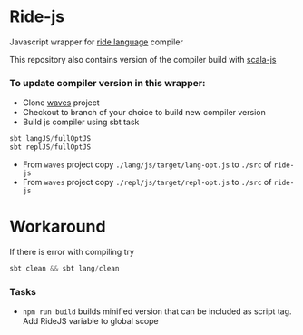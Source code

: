 # Ride-js
Javascript wrapper for [ride language](https://docs.wavesplatform.com/en/smart-contracts/ride-language/ride-language.html) compiler

This repository also contains version of the compiler build with [scala-js](https://www.scala-js.org/)
### To update compiler version in this wrapper:
* Clone [waves](https://github.com/wavesplatform/waves) project
* Checkout to branch of your choice to build new compiler version
* Build js compiler using sbt task 
```sbt
sbt langJS/fullOptJS
sbt replJS/fullOptJS
```
* From `waves` project copy ```./lang/js/target/lang-opt.js``` to ```./src```  of `ride-js`
* From `waves` project copy ```./repl/js/target/repl-opt.js``` to ```./src```  of `ride-js`

# Workaround
If there is error with compiling try
```sbt
sbt clean && sbt lang/clean
```

### Tasks
* `npm run build` builds minified version that can be included as script tag. Add RideJS variable to global scope
